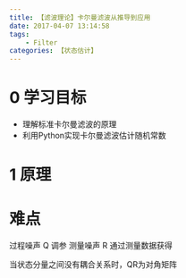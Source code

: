 ```yaml
---
title: 【滤波理论】卡尔曼滤波从推导到应用
date: 2017-04-07 13:14:58
tags:
    - Filter
categories: 【状态估计】
---
```


# 0 学习目标
* 理解标准卡尔曼滤波的原理
* 利用Python实现卡尔曼滤波估计随机常数

# 1 原理

# 难点
过程噪声 Q 调参
测量噪声 R 通过测量数据获得

当状态分量之间没有耦合关系时，QR为对角矩阵
